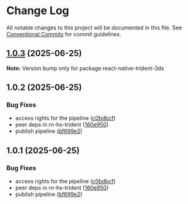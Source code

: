 # Change Log

All notable changes to this project will be documented in this file.
See [Conventional Commits](https://conventionalcommits.org) for commit guidelines.

## [1.0.3](https://github.com/Shivam25092001/react-native-hyperswitch-libraries/compare/react-native-trident-3ds@1.0.2...react-native-trident-3ds@1.0.3) (2025-06-25)

**Note:** Version bump only for package react-native-trident-3ds

## 1.0.2 (2025-06-25)

### Bug Fixes

- access rights for the pipeline ([c0bdbcf](https://github.com/Shivam25092001/react-native-hyperswitch-libraries/commit/c0bdbcf85d95447ba17761e402547f731ed26dd1))
- peer deps in rn-hs-trident ([160e950](https://github.com/Shivam25092001/react-native-hyperswitch-libraries/commit/160e950cb3ba9208871456e68d7a4e25b2b4d6e7))
- publish pipeline ([bf699e2](https://github.com/Shivam25092001/react-native-hyperswitch-libraries/commit/bf699e290e5fa1716d11079f966b62b5cb4cb1f3))

## 1.0.1 (2025-06-25)

### Bug Fixes

- access rights for the pipeline ([c0bdbcf](https://github.com/Shivam25092001/react-native-hyperswitch-libraries/commit/c0bdbcf85d95447ba17761e402547f731ed26dd1))
- peer deps in rn-hs-trident ([160e950](https://github.com/Shivam25092001/react-native-hyperswitch-libraries/commit/160e950cb3ba9208871456e68d7a4e25b2b4d6e7))
- publish pipeline ([bf699e2](https://github.com/Shivam25092001/react-native-hyperswitch-libraries/commit/bf699e290e5fa1716d11079f966b62b5cb4cb1f3))
